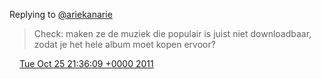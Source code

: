 Replying to [@ariekanarie](https://twitter.com/ariekanarie/status/128382736523198464)

> Check: maken ze de muziek die populair is juist niet downloadbaar, zodat je het hele album moet kopen ervoor?

<img src="../../media/tweet.ico" width="12" /> [Tue Oct 25 21:36:09 +0000 2011](https://twitter.com/DromerDenker/status/128947983197798400)